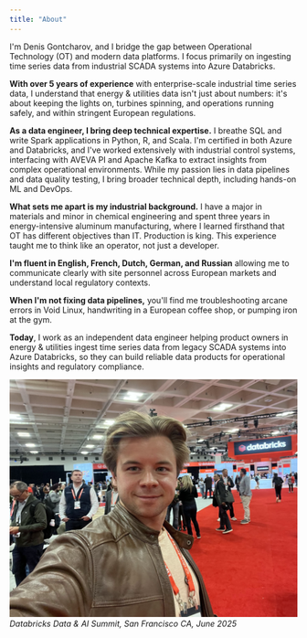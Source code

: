 ```yaml
---
title: "About"
---
```


I'm Denis Gontcharov, and I bridge the gap between Operational Technology (OT) and modern data platforms. I focus primarily on ingesting time series data from industrial SCADA systems into Azure Databricks.

**With over 5 years of experience** with enterprise-scale industrial time series data, I understand that energy & utilities data isn't just about numbers: it's about keeping the lights on, turbines spinning, and operations running safely, and within stringent European regulations.

**As a data engineer, I bring deep technical expertise.** I breathe SQL and write Spark applications in Python, R, and Scala. I'm certified in both Azure and Databricks, and I've worked extensively with industrial control systems, interfacing with AVEVA PI and Apache Kafka to extract insights from complex operational environments. While my passion lies in data pipelines and data quality testing, I bring broader technical depth, including hands-on ML and DevOps.

**What sets me apart is my industrial background.** I have a major in materials and minor in chemical engineering and spent three years in energy-intensive aluminum manufacturing, where I learned firsthand that OT has different objectives than IT. Production is king. This experience taught me to think like an operator, not just a developer.

**I'm fluent in English, French, Dutch, German, and Russian** allowing me to communicate clearly with site personnel across European markets and understand local regulatory contexts.

**When I'm not fixing data pipelines,** you'll find me troubleshooting arcane errors in Void Linux, handwriting in a European coffee shop, or pumping iron at the gym.

**Today**, I work as an independent data engineer helping product owners in energy & utilities ingest time series data from legacy SCADA systems into Azure Databricks, so they can build reliable data products for operational insights and regulatory compliance.

![Denis Gontcharov](me.jpg)
*Databricks Data & AI Summit, San Francisco CA, June 2025*

